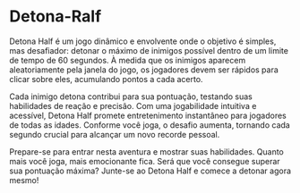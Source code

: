 # Detona-Ralf 

Detona Half é um jogo dinâmico e envolvente onde o objetivo é simples, mas desafiador: detonar o máximo de inimigos possível dentro de um limite de tempo de 60 segundos. À medida que os inimigos aparecem aleatoriamente pela janela do jogo, os jogadores devem ser rápidos para clicar sobre eles, acumulando pontos a cada acerto.

Cada inimigo detona contribui para sua pontuação, testando suas habilidades de reação e precisão. Com uma jogabilidade intuitiva e acessível, Detona Half promete entretenimento instantâneo para jogadores de todas as idades. Conforme você joga, o desafio aumenta, tornando cada segundo crucial para alcançar um novo recorde pessoal.

Prepare-se para entrar nesta aventura e mostrar suas habilidades. Quanto mais você joga, mais emocionante fica. Será que você consegue superar sua pontuação máxima? Junte-se ao Detona Half e comece a detonar agora mesmo!